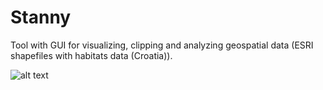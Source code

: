 # Stanny
 Tool with GUI for visualizing, clipping and analyzing geospatial data (ESRI shapefiles with habitats data (Croatia)).
 
 
 ![alt text](https://imgur.com/l30XxFq)
